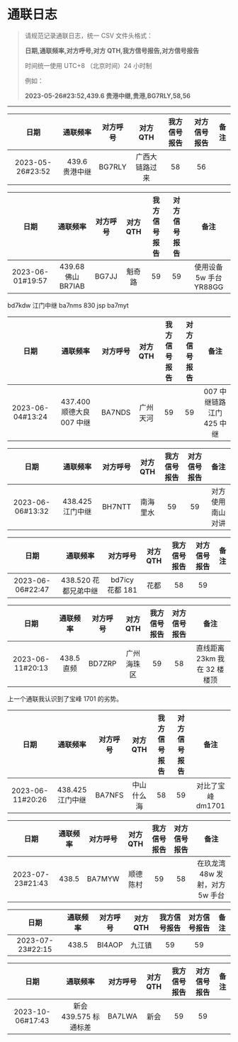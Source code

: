 # 通联日志

> 请规范记录通联日志，统一 CSV 文件头格式：
>
> **日期,通联频率,对方呼号,对方 QTH,我方信号报告,对方信号报告**
>
> 时间统一使用 UTC+8 （北京时间）24 小时制
>
> 例如：
>
> **2023-05-26#23:52,439.6 贵港中继,贵港,BG7RLY,58,56**

---

|日期|通联频率|对方呼号|对方 QTH|我方信号报告|对方信号报告|备注|
| :----------------: | :-------------: | :--------: | :--------------: | :------------: | :------------: | :----: |
|2023-05-26#23:52|439.6 贵港中继|BG7RLY|广西大链路过来|58|56||

|日期|通联频率|对方呼号|对方 QTH|我方信号报告|对方信号报告|备注|
| :----------------: | :-----------------: | :--------: | :-------: | :------------: | :------------: | :---------------------: |
|2023-06-01#19:57|439.68 佛山 BR7IAB|BG7JJ|魁奇路|59|59|使用设备 5w 手台 YR88GG|

bd7kdw 江门中继 ba7nms 830 jsp ba7myt

|日期|通联频率|对方呼号|对方 QTH|我方信号报告|对方信号报告|备注|
| :----------------: | :----------------------: | :--------: | :--------: | :------------: | :------------: | :----------------------: |
|2023-06-04#13:24|437.400 顺德大良 007 中继|BA7NDS|广州天河|59|59|007 中继链路江门 425 中继|

|日期|通联频率|对方呼号|对方 QTH|我方信号报告|对方信号报告|备注|
| :----------------: | :----------------: | :--------: | :--------: | :------------: | :------------: | :----------------: |
|2023-06-06#13:32|438.425 江门中继|BH7NTT|南海里水|59|59|对方使用南山对讲|

|日期|通联频率|对方呼号|对方 QTH|我方信号报告|对方信号报告|备注|
| :----------------: | :--------------------: | :----------------: | :-------: | :------------: | :------------: | :----: |
|2023-06-06#22:47|438.520 花都兄弟中继|bd7icy 花都 181<br />|花都|58|59||

|日期|通联频率|对方呼号|对方 QTH|我方信号报告|对方信号报告|备注|
| :----------------: | :----------: | :--------: | :----------: | :------------: | :------------: | :------------------------: |
|2023-06-11#20:13|438.5 直频|BD7ZRP|广州海珠区|59|58|直线距离 23km 我在 32 楼楼顶|

上一个通联我认识到了宝峰 1701 的劣势。

|日期|通联频率|对方呼号|对方 QTH|我方信号报告|对方信号报告|备注|
| :----------------: | :----------------: | :--------: | :----------: | :------------: | :------------: | :----------------: |
|2023-06-11#20:26|438.425 江门中继|BA7NFS|中山什么海|58|59|对比了宝峰 dm1701|

|      日期      |    通联频率   | 对方呼号 | 对方 QTH | 我方信号报告 | 对方信号报告 | 备注 |
|:--------------:|:-------------:|:--------:|:-------:|:------------:|:------------:|:------------:|
| 2023-07-23#21:43 | 438.5  |   BA7MYW |   顺德陈村   |       59     |      58        |      在玖龙湾 48w 发射，对方 5w 手台       |

|      日期      |    通联频率   | 对方呼号 | 对方 QTH | 我方信号报告 | 对方信号报告 | 备注 |
|:--------------:|:-------------:|:--------:|:-------:|:------------:|:------------:|:------------:|
| 2023-07-23#22:15 | 438.5  |  BI4AOP |   九江镇   |       59     |      59        |             |

|      日期      |    通联频率   | 对方呼号 | 对方 QTH | 我方信号报告 | 对方信号报告 | 备注 |
|:--------------:|:-------------:|:--------:|:-------:|:------------:|:------------:|:------------:|
| 2023-10-06#17:43 | 新会 439.575 标通标差 |   BA7LWA |   新会   |       59     |      59        |             |
